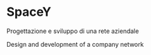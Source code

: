 # SpaceY

Progettazione e sviluppo di una rete aziendale


Design and development of a company network
